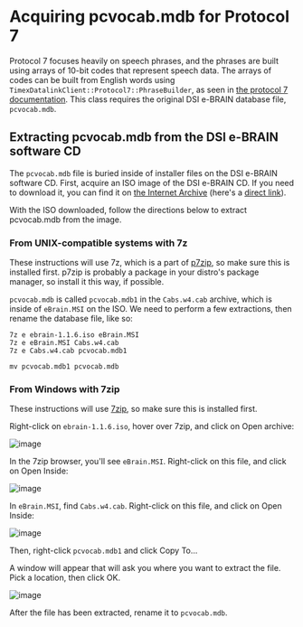 # Acquiring pcvocab.mdb for Protocol 7

Protocol 7 focuses heavily on speech phrases, and the phrases are built using arrays of 10-bit codes that represent
speech data.  The arrays of codes can be built from English words using `TimexDatalinkClient::Protocol7::PhraseBuilder`,
as seen in [the protocol 7 documentation](dsi_ebrain_protocol_7.md).  This class requires the original DSI e-BRAIN
database file, `pcvocab.mdb`.

## Extracting pcvocab.mdb from the DSI e-BRAIN software CD

The `pcvocab.mdb` file is buried inside of installer files on the DSI e-BRAIN software CD.  First, acquire an ISO image
of the DSI e-BRAIN CD.  If you need to download it, you can find it on
[the Internet Archive](https://archive.org/details/ebrain-1.1.6) (here's a
[direct link](https://archive.org/download/ebrain-1.1.6/ebrain-1.1.6.iso)).

With the ISO downloaded, follow the directions below to extract pcvocab.mdb from the image.

### From UNIX-compatible systems with 7z

These instructions will use 7z, which is a part of [p7zip](https://p7zip.sourceforge.net), so make sure this is
installed first.  p7zip is probably a package in your distro's package manager, so install it this way, if
possible.

`pcvocab.mdb` is called `pcvocab.mdb1` in the `Cabs.w4.cab` archive, which is inside of `eBrain.MSI` on the ISO.  We
need to perform a few extractions, then rename the database file, like so:

```
7z e ebrain-1.1.6.iso eBrain.MSI
7z e eBrain.MSI Cabs.w4.cab
7z e Cabs.w4.cab pcvocab.mdb1

mv pcvocab.mdb1 pcvocab.mdb
```

### From Windows with 7zip

These instructions will use [7zip](https://www.7-zip.org), so make sure this is installed first.

Right-click on `ebrain-1.1.6.iso`, hover over 7zip, and click on Open archive:

![image](https://user-images.githubusercontent.com/820984/209248423-fbf19df8-0854-4db0-852d-8c70b3b35741.png)

In the 7zip browser, you'll see `eBrain.MSI`.  Right-click on this file, and click on Open Inside:

![image](https://user-images.githubusercontent.com/820984/209248532-b9b883b5-e53b-4109-8267-d2d55882084f.png)

In `eBrain.MSI`, find `Cabs.w4.cab`.  Right-click on this file, and click on Open Inside:

![image](https://user-images.githubusercontent.com/820984/209248587-cdbb09ba-f978-4497-add4-b9fe68c43cec.png)

Then, right-click `pcvocab.mdb1` and click Copy To...

A window will appear that will ask you where you want to extract the file.  Pick a location, then click OK.

![image](https://user-images.githubusercontent.com/820984/209248681-429705d7-b74d-4323-8f53-de3d67f71ac2.png)

After the file has been extracted, rename it to `pcvocab.mdb`.
